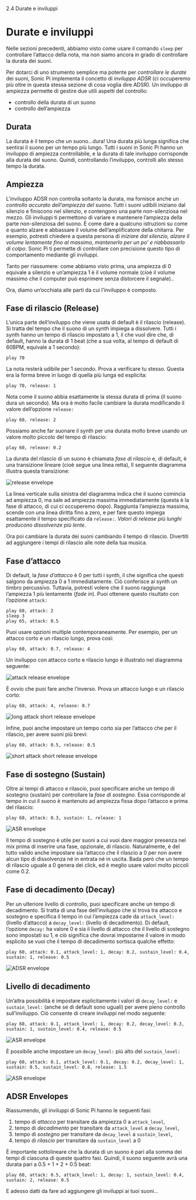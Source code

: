 2.4 Durate e inviluppi

# Durate e inviluppi

Nelle sezioni precedenti, abbiamo visto come usare il comando `sleep` per controllare l’attacco della nota,  ma non siamo ancora in grado di controllare la durata dei suoni.  

Per dotarci di uno strumento semplice ma potente per *controllare le durate* dei suoni, Sonic Pi implementa il concetto di *inviluppo ADSR* (ci occuperemo più oltre in questa stessa sezione di cosa voglia dire ADSR). Un inviluppo di ampiezza permette di gestire due utili aspetti del controllo:

* controllo della durata di un suono
* controllo dell’ampiezza

## Durata

La durata è il tempo che un suono...dura! Una durata più lunga significa che sentirai il suono per un tempo più lungo. Tutti i suoni in Sonic Pi hanno un inviluppo di ampiezza controllabile, e la durata di tale inviluppo corrisponde alla durata del suono. Quindi, controllando l’inviluppo, controlli allo stesso tempo la durata.

## Ampiezza

L’inviluppo ADSR non controlla soltanto la durata, ma fornisce anche un *controllo accurato dell’ampiezza del suono*. Tutti i suoni udibili iniziano dal silenzio e finiscono nel silenzio, e contengono una parte non-silenziosa nel mezzo. Gli inviluppi ti permettono di variare e mantenere l’ampiezza della parte non-silenziosa del suono. È come dare a qualcuno istruzioni su come e quanto alzare e abbassare il volume dell’amplificatore della chitarra. Per esempio, potresti chiedere a questa persona di *iniziare dal silenzio, alzare il volume lentamente fino al massimo, mantenerlo per un po’ e riabbassarlo di colpo*. Sonic Pi ti permette di controllare con precisione questo tipo di comportamento mediante gli inviluppi.

Tanto per riassumere: come abbiamo visto prima, una ampiezza di 0 equivale a silenzio e un’ampiezza 1 è il volume normale (cioè il volume massimo che il computer può esprimere senza distorcere il segnale).. 

Ora, diamo un’occhiata alle parti da cui l’inviluppo è composto.

## Fase di rilascio (Release)

L’unica parte dell’inviluppo che viene usata di default è il rilascio (release). Si tratta del tempo che il suono di un synth impiega a dissolvere. Tutti i synth hanno un tempo di rilascio impostato a 1, il che vuol dire che, di default, hanno la durata di 1 beat (che a sua volta, al tempo di default di 60BPM, equivale a 1 secondo):

```
play 70
```

La nota resterà udibile per 1 secondo. Prova a verificare tu stesso. Questa era la forma breve in luogo di quella più lunga ed esplicita:

```
play 70, release: 1
```

Nota come il suono abbia esattamente la stessa durata di prima (il suono dura un secondo). Ma ora è molto facile cambiare la durata modificando il valore dell’opzione `release:` 

```
play 60, release: 2
```

Possiamo anche far suonare il synth per una durata molto breve usando un valore molto piccolo del tempo di rilascio:

```
play 60, release: 0.2
```

La durata del rilascio di un suono è chiamata *fase di rilascio* e, di default, è una transizione lineare (cioè segue una linea retta), Il seguente diagramma illustra questa transizione:

![release envelope](../images/tutorial/env-release.png)

La linea verticale sulla sinistra del diagramma indica che il suono comincia ad ampiezza 0, ma sale ad ampiezza massima immediatamente (questa è la fase di attacco, di cui ci occuperemo dopo). Raggiunta l’ampiezza massima, scende con una linea diritta fino a zero, e per fare questo impiega esattamente il tempo specificato da `release:`. *Valori di release più lunghi producono dissolvenze più lente*.

Ora poi cambiare la durata dei suoni cambiando il tempo di rilascio. Divertiti ad aggiungere i tempi di rilascio alle note della tua musica.

## Fase d’attacco

Di default, la *fase d’attacco* è 0 per tutti i synth, il che significa che questi salgono da ampiezza 0 a 1 immediatamente. Ciò conferisce ai synth un timbro percussivo. Tuttavia, potresti volere che il suono raggiunga l’ampiezza 1 più lentamente (*fade in*). Puoi ottenere questo risultato con l’opzione `attack:` 

```
play 60, attack: 2
sleep 3
play 65, attack: 0.5
```

Puoi usare opzioni multiple contemporaneamente. Per esempio, per un attacco corto e un rilascio lungo, prova così:

```
play 60, attack: 0.7, release: 4
```

Un inviluppo con attacco corto e rilascio lungo è illustrato nel diagramma seguente:

![attack release envelope](../images/tutorial/env-attack-release.png)

È ovvio che puoi fare anche l’inverso. Prova un attacco lungo e un rilascio corto:

```
play 60, attack: 4, release: 0.7
```

![long attack short release envelope](../images/tutorial/env-long-attack-short-release.png)

Infine, puoi anche impostare un tempo corto sia per l’attacco che per il rilascio, per avere suoni più brevi:

```
play 60, attack: 0.5, release: 0.5
```

![short attack short release envelope](../images/tutorial/env-short-attack-short-release.png)

## Fase di sostegno (Sustain)

Oltre ai tempi di attacco e rilascio, puoi specificare anche un tempo di sostegno (sustain) per controllare la *fase di sostegno*. Essa corrisponde al tempo in cui il suono è mantenuto ad ampiezza fissa dopo l’attacco e prima del rilascio:

```
play 60, attack: 0.3, sustain: 1, release: 1
```

![ASR envelope](../images/tutorial/env-attack-sustain-release.png)

Il tempo di sostegno è utile per suoni a cui vuoi dare maggior presenza nel mix prima di inserire una fase, opzionale, di rilascio. Naturalmente, è del tutto valido anche impostare sia l’attacco che il rilascio a 0 per non avere alcun tipo di dissolvenza né in entrata né in uscita. Bada però che un tempo di rilascio uguale a 0 genera dei click, ed è meglio usare valori molto piccoli come 0.2.

## Fase di decadimento (Decay)

Per un ulteriore livello di controllo, puoi specificare anche un tempo di decadimento. Si tratta di una fase dell’inviluppo che si trova tra attacco e sostegno e specifica il tempo in cui l’ampiezza cade da `attack_level:` (livello d’attacco) a `decay_level:` (livello di decadimento). Di default, l’opzione `decay:` ha valore 0 e sia il livello di attacco che il livello di sostegno sono impostati su 1, e ciò significa che dovrai impostarne il valore in modo esplicito se vuoi che il tempo di decadimento sortisca qualche effetto: 

```
play 60, attack: 0.1, attack_level: 1, decay: 0.2, sustain_level: 0.4, sustain: 1, release: 0.5
```

![ADSR envelope](../images/tutorial/env-attack-decay-sustain-release.png)


## Livello di decadimento

Un’altra possibilità è impostare esplicitamente i valori di `decay_level:` e `sustain_level:` (anche se di default sono uguali) per avere pieno controllo sull’inviluppo. Ciò consente di creare inviluppi nel modo seguente:

```
play 60, attack: 0.1, attack_level: 1, decay: 0.2, decay_level: 0.3, sustain: 1, sustain_level: 0.4, release: 0.5
```

![ASR envelope](../images/tutorial/env-decay-level.png)

È possibile anche impostare un `decay_level:` più alto del  `sustain_level:`

```
play 60, attack: 0.1, attack_level: 0.1, decay: 0.2, decay_level: 1, sustain: 0.5, sustain_level: 0.8, release: 1.5
```

![ASR envelope](../images/tutorial/env-decay-level-2.png)

## ADSR Envelopes

Riassumendo, gli inviluppi di Sonic Pi hanno le seguenti fasi:

1. tempo di *attacco* per transitare da ampiezza 0 a `attack_level`,
2. tempo di *decadimento* per transitare da `attack_level` a `decay_level`,
3. tempo di *sostegno* per transitare da `decay_level` a `sustain_level`,
4. tempo di  *rilascio* per transitare da `sustain_level` a 0

È importante sottolineare che la durata di un suono è pari alla somma dei tempi di ciascuna di queste quattro fasi. Quindi, il suono seguente avrà una durata pari a 0.5 + 1 + 2 + 0.5 beat:

```
play 60, attack: 0.5, attack_level: 1, decay: 1, sustain_level: 0.4, sustain: 2, release: 0.5
```

E adesso datti da fare ad aggiungere gli inviluppi ai tuoi suoni...
